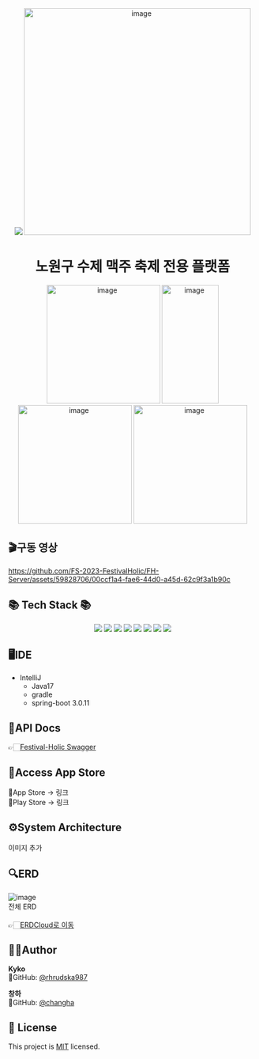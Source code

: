 <div align=center>
	<img src="https://capsule-render.vercel.app/api?type=waving&color=auto&height=200&section=header&text=Festival-Holic!&fontSize=90" />	
<img width="459" alt="image" src="https://github.com/FS-2023-FestivalHolic/FH-Server/assets/59828706/5243e073-82ec-4c57-9fe2-6c48497a1396">
<h1>노원구 수제 맥주 축제 전용 플랫폼</h1>
<img width="230" height="240" alt="image" src="https://github.com/FS-2023-FestivalHolic/FH-Server/assets/59828706/b15167a4-6f50-4ccd-b8da-382434eefe3b">
<img width="115" height="240" alt="image" src="https://github.com/FS-2023-FestivalHolic/FH-Server/assets/59828706/78d6998b-c23f-4187-aeee-6c4d4b449b4f">
<img width="230" height="240" alt="image" src="https://github.com/FS-2023-FestivalHolic/FH-Server/assets/59828706/ade9e2ea-2cee-44f6-9e9f-1a2705d6d454">
<!-- <img width="230" height="240" alt="image" src="https://github.com/FS-2023-FestivalHolic/FH-Server/assets/59828706/211492d8-f4aa-4387-8f11-c43fadd2b4b6"> -->
<img width="230" height="240" alt="image" src="https://github.com/FS-2023-FestivalHolic/FH-Server/assets/59828706/121cd892-08b8-4323-bde9-f43de42e83ec">

</div>

## 🎬구동 영상
https://github.com/FS-2023-FestivalHolic/FH-Server/assets/59828706/00ccf1a4-fae6-44d0-a45d-62c9f3a1b90c

<div>
	<h2>📚 Tech Stack 📚</h2>
</div>
<div align="center">
<img src="https://img.shields.io/badge/java-%23ED8B00.svg?style=for-the-badge&logo=java&logoColor=white">
<img src="https://img.shields.io/badge/Spring Boot-6DB33F?style=for-the-badge&logo=Spring Boot&logoColor=white">
<img src="https://img.shields.io/badge/mysql-4479A1?style=for-the-badge&logo=mysql&logoColor=white">
<img src="https://img.shields.io/badge/Amazon AWS-232F3E?style=for-the-badge&logo=Amazon AWS&logoColor=white">
<img src="https://img.shields.io/badge/SpringSecurity-6DB33F?style=for-the-badge&logo=SpringSecurity&logoColor=white">
<img src="https://img.shields.io/badge/Swagger-85EA2D?style=for-the-badge&logo=Swagger&logoColor=white">
<img src="https://img.shields.io/badge/JPA-000000?style=for-the-badge&logo=JPA&logoColor=white">
<img src="https://img.shields.io/badge/JWT-4285F4?style=for-the-badge&logo=JWT&logoColor=white">
</div>

## 🖥️IDE

- IntelliJ
  - Java17
  - gradle
  - spring-boot 3.0.11

## 📜API Docs
 👉🏻[Festival-Holic Swagger](http://3.34.177.220:8083/swagger-ui/index.html)

 ## 🛒Access App Store
 🍎App Store -> 링크 <br>
 🏪Play Store -> 링크<br>

 ## ⚙️System Architecture
이미지 추가

## 🔍ERD
![image](https://github.com/FS-2023-FestivalHolic/FH-Server/assets/59828706/4a8ab4cf-bcfa-4e87-8a7e-01c1d0da39bf) <br>
전체 ERD <br><br>
👉🏻[ERDCloud로 이동](https://www.erdcloud.com/d/yFSz8aFrb9kPM7Jqn) <br>

## 🧑‍💻Author

 **Kyko** <br>
 👀GitHub: [@rhrudska987](https://github.com/rhrudska987) <br>

**창하** <br>
 👀GitHub: [@changha](https://github.com/Changha-dev)

 ## 📝 License
This project is [MIT](https://github.com/FS-2023-FestivalHolic/FH-Server/blob/main/LICENSE) licensed.






